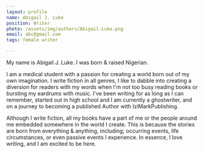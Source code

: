 ```yaml
---
layout: profile
name: Abigail J. Luke
position: Writer
photo: /assets/img/authors/Abigail-Luke.png
email: abc@gmail.com
tags: female writer

---
```

My name is Abigail J. Luke. I was born & raised Nigerian. 

I am a medical student with a passion for creating a world born out of my own imagination. I write fiction in all genres, I like to dabble into creating a diversion for readers with my words when I'm not too busy reading books or bursting my eardrums with music. I've been writing for as long as I can remember, started out in high school and I am currently a ghostwriter, and on a journey to becoming a published Author with IziMarkPublishing. 

Although I write fiction, all my books have a part of me or the people around me embedded somewhere in the world I create. This is because the stories are born from everything & anything, including; occurring events, life circumstances, or even passive events I experience. In essence, I love writing, and I am excited to be here.